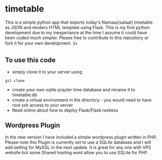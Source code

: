 # timetable
This is a simple python app that exports today's Namaaz(salaat) timetable as JSON and renders HTML template using Flask.
This is my first python development due to my inexperiance at the time I assume it could have been coded much simpler.
Please free to contribute to this repository or fork it for your own development. :+1:

## To use this code
* simply clone it to your server using 
```git
git clone
```
* create your own sqlite prayter time database and rename it to timetable.db
* create a virtual environment in the directory - you would need to have root ssh access to your server
* Read online about how to deploy Flask/Flask restless

## Wordpress Plugin

In the new version I have included a simple wordpress plugin written in PHP. Please note this Plugin is currently set to use a SQLite database and I will add setting for MySQL in the next update. It is great for any one with VPS website but some Shared hosting wont allow you to use SQLite for PHP. 


